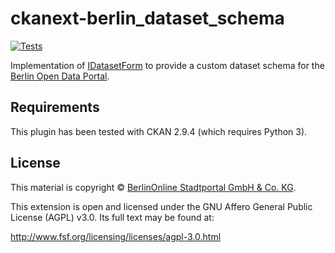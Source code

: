 # ckanext-berlin_dataset_schema

[![Tests](https://github.com/berlinonline/ckanext-berlin_dataset_schema/workflows/Tests/badge.svg?branch=master)](https://github.com/berlinonline/ckanext-berlin_dataset_schema/actions)

Implementation of [IDatasetForm](http://docs.ckan.org/en/latest/extensions/plugin-interfaces.html#ckan.plugins.interfaces.IDatasetForm) to provide a custom dataset schema for the [Berlin Open Data Portal](https://daten.berlin.de). 

## Requirements

This plugin has been tested with CKAN 2.9.4 (which requires Python 3).

## License

This material is copyright © [BerlinOnline Stadtportal GmbH & Co. KG](https://www.berlinonline.net/).

This extension is open and licensed under the GNU Affero General Public License (AGPL) v3.0.
Its full text may be found at:

http://www.fsf.org/licensing/licenses/agpl-3.0.html
